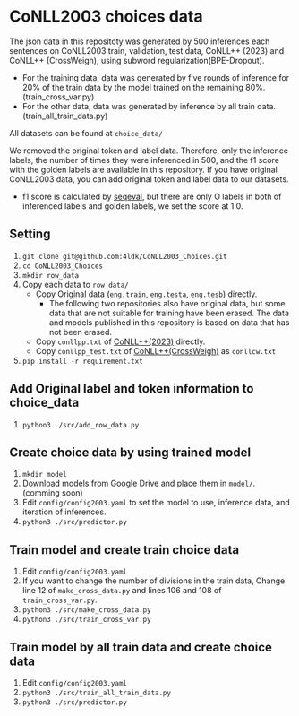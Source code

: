 # CoNLL2003 choices data

The json data in this repositoty was generated by 500 inferences each sentences on CoNLL2003 train, validation, test data, CoNLL++ (2023) and CoNLL++ (CrossWeigh), using subword regularization(BPE-Dropout).
- For the training data, data was generated by five rounds of inference for 20% of the train data by the model trained on the remaining 80%. (train_cross_var.py)
- For the other data, data was generated by inference by all train data. (train_all_train_data.py)

All datasets can be found at `choice_data/`

We removed the original token and label data. Therefore, only the inference labels, the number of times they were inferenced in 500, and the f1 score with the golden labels are available in this repository. If you have original CoNLL2003 data, you can add original token and label data to our datasets.
- f1 score is calculated by [seqeval](https://github.com/chakki-works/seqeval), but there are only O labels in both of inferenced labels and golden labels, we set the score at 1.0.

## Setting
1. `git clone git@github.com:4ldk/CoNLL2003_Choices.git`
2. `cd CoNLL2003_Choices`
3. `mkdir row_data`
4. Copy each data to `row_data/`
    - Copy Original data (`eng.train`, `eng.testa`, `eng.tesb`) directly.
        - The following two repositories also have original data, but some data that are not suitable for training have been erased. The data and models published in this repository is based on data that has not been erased.
    - Copy `conllpp.txt` of [CoNLL++(2023)](https://github.com/ShuhengL/acl2023_conllpp) directly.
    - Copy `conllpp_test.txt` of [CoNLL++(CrossWeigh)](https://github.com/ZihanWangKi/CrossWeigh) as `conllcw.txt`
5. `pip install -r requirement.txt`

## Add Original label and token information to choice_data
1. `python3 ./src/add_row_data.py`

## Create choice data by using trained model
1. `mkdir model`
2. Download models from Google Drive and place them in `model/`. (comming soon)
3. Edit `config/config2003.yaml` to set the model to use, inference data, and iteration of inferences.
4. `python3 ./src/predictor.py`

## Train model and create train choice data
1. Edit `config/config2003.yaml`
2. If you want to change the number of divisions in the train data, Change line 12 of `make_cross_data.py` and lines 106 and 108 of `train_cross_var.py`.
3. `python3 ./src/make_cross_data.py`
4. `python3 ./src/train_cross_var.py`

## Train model by all train data and create choice data
1. Edit `config/config2003.yaml`
2. `python3 ./src/train_all_train_data.py`
3. `python3 ./src/predictor.py`

